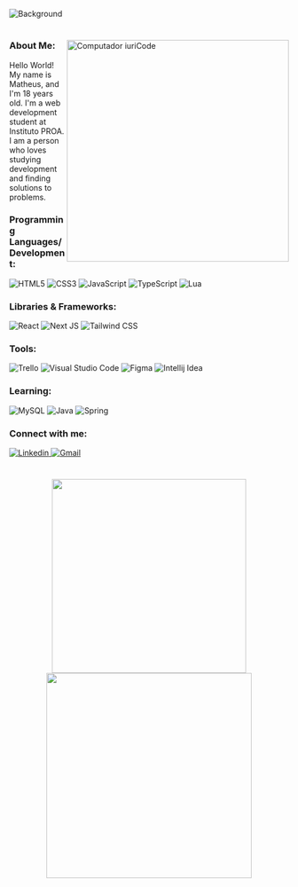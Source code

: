 <p align="center">

![Background](https://media.discordapp.net/attachments/1087387507307585579/1099757141788725458/image.png?width=1440&height=560)
 

<h1></h1>

<img src="https://raw.githubusercontent.com/MicaelliMedeiros/micaellimedeiros/master/image/computer-illustration.png" min-width="400px" max-width="400px" width="400px" align="right" alt="Computador iuriCode">

<h3>About Me:</h3>
Hello World! My name is Matheus, and I'm 18 years old. I'm a web development student at Instituto PROA. I am a person who loves studying development and finding solutions to problems.

<h3>Programming Languages/Development:</h3>
<p align="left">
 
![HTML5](https://img.shields.io/badge/html5-%23E34F26.svg?style=for-the-badge&logo=html5&logoColor=white)
![CSS3](https://img.shields.io/badge/css3-%231572B6.svg?style=for-the-badge&logo=css3&logoColor=white)
![JavaScript](https://img.shields.io/badge/javascript-%23323330.svg?style=for-the-badge&logo=javascript&logoColor=%23F7DF1E)
![TypeScript](https://img.shields.io/badge/TypeScript-3178C6.svg?style=for-the-badge&logo=TypeScript&logoColor=white)
![Lua](https://img.shields.io/badge/lua-%232C2D72.svg?style=for-the-badge&logo=lua&logoColor=white)
  
</p>

<h3>Libraries & Frameworks:</h3>

![React](https://img.shields.io/badge/react-%2320232a.svg?style=for-the-badge&logo=react&logoColor=%2361DAFB)
![Next JS](https://img.shields.io/badge/Next.js-000000.svg?style=for-the-badge&logo=nextdotjs&logoColor=white)
![Tailwind CSS](https://img.shields.io/badge/Tailwind%20CSS-06B6D4.svg?style=for-the-badge&logo=Tailwind-CSS&logoColor=white)

<h3>Tools:</h3>

![Trello](https://img.shields.io/badge/Trello-0052CC.svg?style=for-the-badge&logo=Trello&logoColor=white)
![Visual Studio Code](https://img.shields.io/badge/Visual%20Studio%20Code-007ACC.svg?style=for-the-badge&logo=Visual-Studio-Code&logoColor=white)
![Figma](https://img.shields.io/badge/Figma-F24E1E.svg?style=for-the-badge&logo=Figma&logoColor=white)
![Intellij Idea](https://img.shields.io/badge/IntelliJ%20IDEA-000000.svg?style=for-the-badge&logo=IntelliJ-IDEA&logoColor=white)

<h3>Learning:</h3>

![MySQL](https://img.shields.io/badge/MySQL-4479A1.svg?style=for-the-badge&logo=MySQL&logoColor=white)
![Java](https://img.shields.io/badge/java-%23ED8B00.svg?style=for-the-badge&logo=openjdk&logoColor=white)
![Spring](https://img.shields.io/badge/Spring-6DB33F.svg?style=for-the-badge&logo=Spring&logoColor=white)

<h3>Connect with me:</h3>

<a href="https://www.linkedin.com/in/matheus-vieira-bb1a19267/">
<img src="https://img.shields.io/badge/LinkedIn-0A66C2.svg?style=for-the-badge&logo=LinkedIn&logoColor=white" alt="Linkedin">
</a>
<a href="mailto:matheusvsn2005@gmail.com">
<img src="https://img.shields.io/badge/Gmail-EA4335.svg?style=for-the-badge&logo=Gmail&logoColor=white" alt="Gmail">
</a>

<h1></h1>

<div align="center">
<img style="width:350px;" src="https://github-readme-stats-sigma-five.vercel.app/api?username=MatheusVSN&show_icons=true&theme=radical">
<img style="width:370px;" src="https://github-readme-stats-sigma-five.vercel.app/api/top-langs/?username=MatheusVSN&layout=compact&theme=radical">
</div>

<h1></h1>
